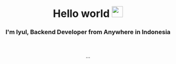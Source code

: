 <h1 align=center>Hello world <img src="https://raw.githubusercontent.com/MartinHeinz/MartinHeinz/master/wave.gif" width="30px"></h1>
<h3 align=center>I'm Iyul, Backend Developer from Anywhere in Indonesia</h3>

<br>

<p align=center>
  ...
</p>

<br>
